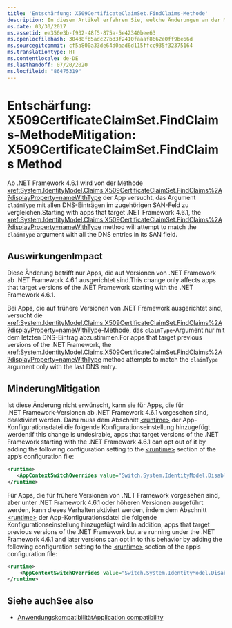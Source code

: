 ```yaml
---
title: 'Entschärfung: X509CertificateClaimSet.FindClaims-Methode'
description: In diesem Artikel erfahren Sie, welche Änderungen an der Methode „X509CertificateClaimSet.FindClaims“ für Apps vorgenommen wurden, die auf .NET Framework 4.6.1 ausgerichtet sind.
ms.date: 03/30/2017
ms.assetid: ee356e3b-f932-48f5-875a-5e42340bee63
ms.openlocfilehash: 304d8fb5adc27b33f2410faaaf8662e0ff9be66d
ms.sourcegitcommit: cf5a800a33de64d0aad6d115ffcc935f32375164
ms.translationtype: HT
ms.contentlocale: de-DE
ms.lasthandoff: 07/20/2020
ms.locfileid: "86475319"
---
```

# <a name="mitigation-x509certificateclaimsetfindclaims-method"></a><span data-ttu-id="d0fa2-103">Entschärfung: X509CertificateClaimSet.FindClaims-Methode</span><span class="sxs-lookup"><span data-stu-id="d0fa2-103">Mitigation: X509CertificateClaimSet.FindClaims Method</span></span>

<span data-ttu-id="d0fa2-104">Ab .NET Framework 4.6.1 wird von der Methode <xref:System.IdentityModel.Claims.X509CertificateClaimSet.FindClaims%2A?displayProperty=nameWithType> der App versucht, das Argument `claimType` mit allen DNS-Einträgen im zugehörigen SAN-Feld zu vergleichen.</span><span class="sxs-lookup"><span data-stu-id="d0fa2-104">Starting with apps that target .NET Framework 4.6.1, the <xref:System.IdentityModel.Claims.X509CertificateClaimSet.FindClaims%2A?displayProperty=nameWithType> method will attempt to match the `claimType` argument with all the DNS entries in its SAN field.</span></span>  
  
## <a name="impact"></a><span data-ttu-id="d0fa2-105">Auswirkungen</span><span class="sxs-lookup"><span data-stu-id="d0fa2-105">Impact</span></span>  
 <span data-ttu-id="d0fa2-106">Diese Änderung betrifft nur Apps, die auf Versionen von .NET Framework ab .NET Framework 4.6.1 ausgerichtet sind.</span><span class="sxs-lookup"><span data-stu-id="d0fa2-106">This change only affects apps that target versions of the .NET Framework starting with the .NET Framework 4.6.1.</span></span>  
  
 <span data-ttu-id="d0fa2-107">Bei Apps, die auf frühere Versionen von .NET Framework ausgerichtet sind, versucht die <xref:System.IdentityModel.Claims.X509CertificateClaimSet.FindClaims%2A?displayProperty=nameWithType>-Methode, das `claimType`-Argument nur mit dem letzten DNS-Eintrag abzustimmen.</span><span class="sxs-lookup"><span data-stu-id="d0fa2-107">For apps that target previous versions of the .NET Framework, the <xref:System.IdentityModel.Claims.X509CertificateClaimSet.FindClaims%2A?displayProperty=nameWithType> method attempts to match the `claimType` argument only with the last  DNS entry.</span></span>  
  
## <a name="mitigation"></a><span data-ttu-id="d0fa2-108">Minderung</span><span class="sxs-lookup"><span data-stu-id="d0fa2-108">Mitigation</span></span>  
 <span data-ttu-id="d0fa2-109">Ist diese Änderung nicht erwünscht, kann sie für Apps, die für .NET Framework-Versionen ab .NET Framework 4.6.1 vorgesehen sind, deaktiviert werden. Dazu muss dem Abschnitt [\<runtime>](../configure-apps/file-schema/runtime/runtime-element.md) der App-Konfigurationsdatei die folgende Konfigurationseinstellung hinzugefügt werden:</span><span class="sxs-lookup"><span data-stu-id="d0fa2-109">If this change is undesirable, apps that target versions of the .NET Framework starting with the .NET Framework 4.6.1 can opt out of it by adding the following configuration setting to the [\<runtime>](../configure-apps/file-schema/runtime/runtime-element.md) section of the app’s configuration file:</span></span>  
  
```xml  
<runtime>  
   <AppContextSwitchOverrides value="Switch.System.IdentityModel.DisableMultipleDNSEntriesInSANCertificate=true" />
</runtime>  
```  
  
 <span data-ttu-id="d0fa2-110">Für Apps, die für frühere Versionen von .NET Framework vorgesehen sind, aber unter .NET Framework 4.6.1 oder höheren Versionen ausgeführt werden, kann dieses Verhalten aktiviert werden, indem dem Abschnitt [\<runtime>](../configure-apps/file-schema/runtime/runtime-element.md) der App-Konfigurationsdatei die folgende Konfigurationseinstellung hinzugefügt wird:</span><span class="sxs-lookup"><span data-stu-id="d0fa2-110">In addition, apps that target previous versions of the .NET Framework but are running under the .NET Framework 4.6.1 and later versions can opt in to this behavior by adding the following configuration setting to the [\<runtime>](../configure-apps/file-schema/runtime/runtime-element.md) section of the app’s configuration file:</span></span>  
  
```xml  
<runtime>  
    <AppContextSwitchOverrides value="Switch.System.IdentityModel.DisableMultipleDNSEntriesInSANCertificate=false" />
</runtime>  
```  
  
## <a name="see-also"></a><span data-ttu-id="d0fa2-111">Siehe auch</span><span class="sxs-lookup"><span data-stu-id="d0fa2-111">See also</span></span>

- [<span data-ttu-id="d0fa2-112">Anwendungskompatibilität</span><span class="sxs-lookup"><span data-stu-id="d0fa2-112">Application compatibility</span></span>](application-compatibility.md)
